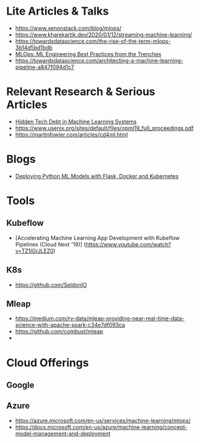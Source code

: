 # Lite Articles & Talks

- https://www.xenonstack.com/blog/mlops/
- https://www.kharekartik.dev/2020/01/12/streaming-machine-learning/
- https://towardsdatascience.com/the-rise-of-the-term-mlops-3b14d5bd1bdb
- [MLOps: ML Engineering Best Practices from the Trenches](https://cdn2.hubspot.net/hubfs/4584542/Conference%20Slides/2019_ODSCwest_MLOps.pdf)
- https://towardsdatascience.com/architecting-a-machine-learning-pipeline-a847f094d1c7

# Relevant Research & Serious Articles
- [Hidden Tech Debt in Machine Learning Systems](https://papers.nips.cc/paper/5656-hidden-technical-debt-in-machine-learning-systems.pdf)
- https://www.usenix.org/sites/default/files/opml19_full_proceedings.pdf
- https://martinfowler.com/articles/cd4ml.html


# Blogs
- [Deploying Python ML Models with Flask, Docker and Kubernetes](https://alexioannides.com/2019/01/10/deploying-python-ml-models-with-flask-docker-and-kubernetes/)

# Tools


## Kubeflow
- [Accelerating Machine Learning App Development with Kubeflow Pipelines (Cloud Next '19)] (https://www.youtube.com/watch?v=TZ1lGrJLEZ0)

## K8s

- https://github.com/SeldonIO

## Mleap

- https://medium.com/rv-data/mleap-providing-near-real-time-data-science-with-apache-spark-c34e7df093ca
- https://github.com/combust/mleap
- 

# Cloud Offerings

## Google

## Azure

- https://azure.microsoft.com/en-us/services/machine-learning/mlops/
- https://docs.microsoft.com/en-us/azure/machine-learning/concept-model-management-and-deployment
